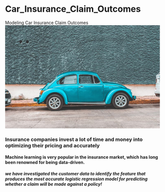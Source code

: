 # Car_Insurance_Claim_Outcomes
Modeling Car Insurance Claim Outcomes 
![car](car.jpg)
### Insurance companies invest a lot of time and money into optimizing their pricing and accurately
#### Machine learning is very popular in the insurance market, which has long been renowned for being data-driven.

##### we have investigated the customer data to identify the feature that produces the most accurate logistic regression model for predicting whether a claim will be made against a policy!

